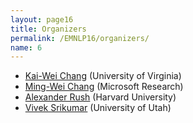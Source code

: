```yaml
---
layout: page16
title: Organizers
permalink: /EMNLP16/organizers/
name: 6
---
```


* [Kai-Wei Chang](http://kwchang.net) (University of Virginia)
* [Ming-Wei Chang](http://research.microsoft.com/en-us/um/people/minchang/) (Microsoft Research)
* [Alexander Rush](http://people.seas.harvard.edu/~srush/) (Harvard University)
* [Vivek Srikumar](http://svivek.com) (University of Utah)
